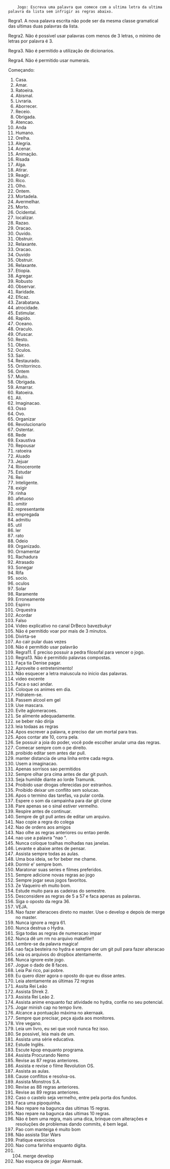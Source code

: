 		Jogo: Escreva uma palavra que comece com a ultima letra da ultima palavra da lista sem infrigir as regras abaixo.

Regra1. A nova palavra escrita não pode ser da mesma classe gramatical das ultimas duas palavras da lista.

Regra2. Não é possivel usar palavras com menos de 3 letras, o minimo de letras por palavra é 3.

Regra3. Não é permitido a utilização de dicionarios.

Regra4. Não é permitido usar numerais.

Começando:

1. Casa.
2. Amar.
3. Ratoeira.
4. Abismal.
5. Livraria.
6. Aborrecer.
7. Receio.
8. Obrigada.
9. Atencao.
10. Anda
11. Humano.
12. Orelha.
13. Alegria.
14. Acenar.
15. Animação.
16. Risada
17. Alga.
18. Atirar.
19. Reagir.
20. Rico.
21. Olho.
22. Ontem.
23. Mortadela.
24. Avermelhar.
25. Morto.
26. Ocidental.
27. localizar.
28. Razao.
29. Oracao.
30. Ouvido.    
31. Obstruir.   
32. Relaxante.
33. Oracao.
34. Ouvido
35. Obstruir.   
36. Relaxante.
37. Etiopia.
38. Agregar.
39. Robusto
40. Observar.
41. Raridade.
42. Eficaz.
43. Zarabatana.
44. atrocidade.
45. Estimular.
46. Rapido.
47. Oceano.
48. Oraculo.
49. Ofuscar.
50. Resto.
51. Obeso.
52. Oculos.
53. Sair.
54. Restaurado.
55. Ornitorrinco.
56. Ontem
57. Muito.
58. Obrigada.
59. Amarrar.   
60. Ratoeira.
61. Ali.
62. Imaginacao.
63. Osso
64. Ovo.
65. Organizar
66. Revolucionario
67. Ostentar.
68. Rede
69. Exaustiva
70. Repousar
71. ratoeira
72. Aluado
73. Jejuar
74. Rinoceronte
75. Estudar
76. Reii
77. Inteligente.
78. exigir
79. rinha
80. afetuoso
81. omitir
82. representante
83. empregada
84. admitiu
85. util
86. ler
87. rato
88. Odeio
89. Organizado.
90. Ornamentar
91. Rachadura
92. Atrasado
93. Sonegar
94. Rifa
95. socio.
96. oculos
97. Solar
98. Raramente
99. Erroneamente
100. Espirro
101. Orquestra
102. Acordar
103. Falso
104. Video explicativo no canal DrBeco bavezbukyr
105. Não é permitido voar por mais de 3 minutos.
106. Divirta-se
107. Ao cair pular duas vezes
108. Não é permitido usar palavrão
109. Regra11. É preciso possuir a pedra filosofal para vencer o jogo.
110. Regra13. Não é permitido palavras compostas.
111. Faça tia Denise pagar.
112. Aproveite o entretenimento!
113. Não esquecer a letra maiuscula no inicio das palavras.
114. video excente
115. Faca o saci andar.
116. Coloque os animes em dia.
117. Hidratem-se. 
118. Passem alcool em gel
119. Use mascara.
120. Evite aglomeracoes.
121. Se alimente adequadamente.
122. se beber não dirija
123. leia todaas as regras
124. Apos escrever a palavra, e preciso dar um mortal para tras.
125. Apos contar ate 10, corra pela.
126. Se possuir a joia do poder, você pode escolher anular uma das regras.
127. Comecar sempre com o pe direito.
128. proibido editar sem antes dar pull.
129. manter distancia de uma linha entre cada regra.
130. Usem a imaginacao.
131. Apenas sorrisos sao permitidos
132. Sempre olhar pra cima antes de dar git push.
133. Seja humilde diante ao lorde Tramunik.
134. Proibido usar drogas oferecidas por estranhos.
135. Proibido deixar um conflito sem solucao.
136. Apos o termino das tarefas, va pular corda.
137. Espere o som da campainha para dar git clone
138. Pare apenas se o sinal estiver vermelho.
139. Respire antes de continuar.
140. Sempre de git pull antes de editar um arquivo.
141. Nao copie a regra do colega
142. Nao de ordens aos amigos
143. Nao olhe as regras anteriores ou entao perde.
144. nao use a palavra "nao ".
145. Nunca coloque toalhas molhadas nas janelas.
146. Levante e abaixe antes de pensar.
147. Assista sempre todas as aulas.
148. Uma boa ideia, se for beber me chame.
149. Dormir e' sempre bom.
150. Maratonar suas series e filmes preferidos.
151. Sempre adicione novas regras ao jogo
152. Sempre jogar seus jogos favoritos.
153. Ze Vaqueiro eh muito bom.
154. Estude muito para as cadeiras do semestre.
155. Desconsidere as regras de 5 a 57 e faca apenas as palavras.
156. Siga o oposto da regra 36.
157. VEJA.
158. Nao fazer alteracoes direto no master. Use o develop e depois de merge no master.
159. Nunca ignore a regra 61.
160. Nunca destrua o Hydra.
161. Siga todas as regras de numeracao impar
162. Nunca dê um rm no arquivo makefile!!
163. Lembre-se da palavra magica!
164. nao faça besteira no hydra e sempre der um git pull para fazer alteracao
165. Leia os arquivos do dropbox atentamente.
166. Nunca ignore este jogo.
167. Jogue o dado de 8 faces.
168. Leia Pai rico, pai pobre.
169. Eu quero dizer agora o oposto do que eu disse antes.
170. Leia atentamente as últimas 72 regras
171. Assita Rei Leão
172. Assista Shrek 2.
173. Assista Rei Leão 2.
174. Assista anime enquanto faz atividade no hydra, confie no seu potencial.
175. Jogar minish cap no tempo livre.
176. Alcance a pontuação máxima no akernaak.
177. Sempre que precisar, peça ajuda aos monitores.
178. Vire vegano.
179. Leia um livro, eu sei que você nunca fez isso.
180. Se possivel, leia mais de um.
181. Assista uma série educativa.
182. Estude Inglês.
183. Escute kpop enquanto programa.
184. Assista Procurando Nemo
185. Revise as 87 regras anteriores.
186. Assista e revise o filme Revolution OS.
187. Assista as aulas.
188. Cause conflitos e resolva-os.
189. Assista Monstros S.A.        
190. Revise as 88 regras anteriores.
191. Revise as 89 regras anteriores.
192. Caso o castelo seja vermelho, entre pela porta dos fundos.
193. Faca uma pipoquinha.
194. Nao repare na bagunca das ultimas 15 regras.
195. Nao repare na bagunca das ultimas 10 regras.
196. Não é bem uma regra, mais uma dica, brinque com alterações e resoluções de problemas dando commits, é bem legal.
197. Pao com manteiga é muito bom
198. Não assista Star Wars
199. Pratique exercicios
200. Nao coma farinha enquanto digita.
201. 104. merge develop
202. Nao esqueca de jogar Akernaak.

